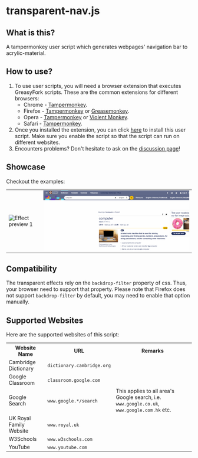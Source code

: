 # transparent-nav.js

## What is this?
A tampermonkey user script which generates webpages' navigation bar to acrylic-material.

## How to use?
1. To use user scripts, you will need a browser extension that executes GreasyFork scripts. These are the common extensions for different browsers:
	* Chrome - [Tampermonkey](https://tampermonkey.net/?ext=dhdg&browser=chrome).
    * Firefox - [Tampermonkey](https://tampermonkey.net/?ext=dhdg&browser=firefox) or [Greasemonkey](https://addons.mozilla.org/en-US/firefox/addon/greasemonkey/).
	* Opera - [Tampermonkey](https://tampermonkey.net/?ext=dhdg&browser=opera) or [Violent Monkey](https://addons.opera.com/en/extensions/details/violent-monkey/).
	* Safari - [Tampermonkey](https://tampermonkey.net/?ext=dhdg&browser=safari).
2. Once you installed the extension, you can click [here](https://greasyfork.org/en/scripts/425364-transparent-navigation-bar) to install this user script. Make sure you enable the script so that the script can run on different websites.
3. Encounters problems? Don't hesitate to ask on the [discussion page](https://github.com/ShingZhanho/transparent-nav.js/discussions)!

## Showcase
Checkout the examples:
<table>
	<tr>
		<td><img src="docs/trans-nav-readme-showcase-01.gif" alt="Effect preview 1"/></td>
		<td><img src="docs/trans-nav-readme-showcase-02.gif" alt="Effect preview 2"/></td>
	</tr>
</table>


## Compatibility
The transparent effects rely on the `backdrop-filter` property of css. Thus, your browser need to support that property. Please note that Firefox does not support `backdrop-filter` by default, you may need to enable that option manually.

## Supported Websites
Here are the supported websites of this script:
<br/>
<table>
<tr><th>Website Name</th><th>URL</th><th>Remarks</th></tr>

<tr><td>Cambridge Dictionary</td><td><code>dictionary.cambridge.org</code></td><td></td></tr>

<tr><td>Google Classroom</td><td><code>classroom.google.com</code></td><td></td></tr>

<tr><td>Google Search</td><td><code>www.google.*/search</code></td><td>This applies to all area's Google search, i.e. <code>www.google.co.uk</code>, <code>www.google.com.hk</code> etc.</td></tr>

<tr><td>UK Royal Family Website</td><td><code>www.royal.uk</code></td><td></td></tr>

<tr><td>W3Schools</td><td><code>www.w3schools.com</code></td><td></td></tr>

<tr><td>YouTube</td><td><code>www.youtube.com</code></td><td></td></tr>
</table>
